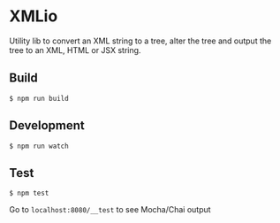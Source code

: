 # XMLio
Utility lib to convert an XML string to a tree, alter the tree and output the tree to an XML, HTML or JSX string.

## Build
```
$ npm run build
```

## Development
```
$ npm run watch
```

## Test
```
$ npm test
```
Go to `localhost:8080/__test` to see Mocha/Chai output